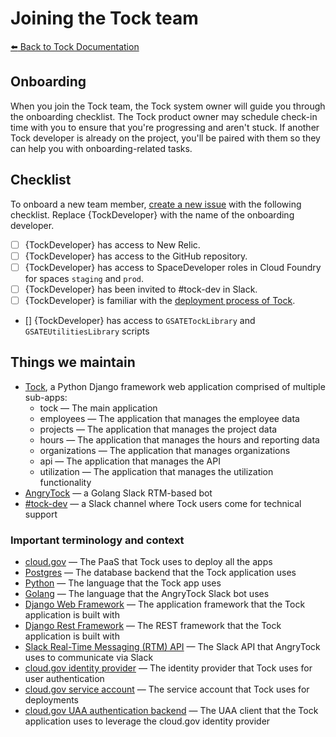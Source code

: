 # Joining the Tock team

[:arrow_left: Back to Tock Documentation](../docs)

## Onboarding

When you join the Tock team, the Tock system owner will guide you through the
onboarding checklist. The Tock product owner may schedule check-in time with you
to ensure that you're progressing and aren't stuck. If another Tock
developer is already on the project, you'll be paired with them so they can help you with onboarding-related tasks.

## Checklist

To onboard a new team member, [create a new issue](https://github.com/18f/tock/issues/new) with the following
checklist. Replace {TockDeveloper} with the name of the onboarding developer.

- [ ] {TockDeveloper} has access to New Relic.
- [ ] {TockDeveloper} has access to the GitHub repository.
- [ ] {TockDeveloper} has access to SpaceDeveloper roles in Cloud Foundry for
  spaces `staging` and `prod`.
- [ ] {TockDeveloper} has been invited to #tock-dev in Slack.
- [ ] {TockDeveloper} is familiar with the [deployment process of
  Tock](https://github.com/18f/tock/tree/master/docs/deployment-process.md).
- [] {TockDeveloper} has access to `GSATETockLibrary` and `GSATEUtilitiesLibrary` scripts


## Things we maintain

- [Tock](tock-app), a Python Django framework web application comprised of multiple
  sub-apps:
  - tock — The main application
  - employees — The application that manages the employee data
  - projects — The application that manages the project data
  - hours — The application that manages the hours and reporting data
  - organizations — The application that manages organizations
  - api — The application that manages the API
  - utilization — The application that manages the utilization functionality
- [AngryTock](tock-bot) — a Golang Slack RTM-based bot
- [#tock-dev](tock-chat) — a Slack channel where Tock users come for technical
  support

[tock-app]: https://github.com/18F/tock
[tock-bot]: https://github.com/18F/angrytock
[tock-chat]: https://gsa-tts.slack.com/messages/C1JFYCX3P

### Important terminology and context

- [cloud.gov][docs-cg] — The PaaS that Tock uses to deploy all the apps
- [Postgres][docs-psql] — The database backend that the Tock application uses
- [Python][docs-python] — The language that the Tock app uses
- [Golang][docs-golang ] — The language that the AngryTock Slack bot uses
- [Django Web Framework][docs-django] — The application framework that the Tock application is
  built with
- [Django Rest Framework][docs-django-rest] — The REST framework that the Tock
  application is built with
- [Slack Real-Time Messaging (RTM) API][docs-slack-rtm] — The Slack API that AngryTock uses to
  communicate via Slack
- [cloud.gov identity provider][docs-cg-idp] — The identity provider that Tock
  uses for user authentication
- [cloud.gov service account][docs-cg-sa] — The service account that Tock uses
  for deployments
- [cloud.gov UAA authentication backend][docs-django-uaa] — The UAA client that
  the Tock application uses to leverage the cloud.gov identity provider

[docs-cg]: https://cloud.gov/docs/
[docs-cg-idp]: https://cloud.gov/docs/services/cloud-gov-identity-provider/
[docs-cg-sa]: https://cloud.gov/docs/services/cloud-gov-service-account/
[docs-psql]: https://www.postgresql.org/docs/
[docs-python]: https://docs.python.org/3/
[docs-golang]: https://golang.org/doc/
[docs-django]: https://docs.djangoproject.com/en/1.11/
[docs-django-rest]: http://www.django-rest-framework.org
[docs-django-uaa]: http://cg-django-uaa.readthedocs.io/en/latest/
[docs-slack-rtm]: https://api.slack.com/rtm
